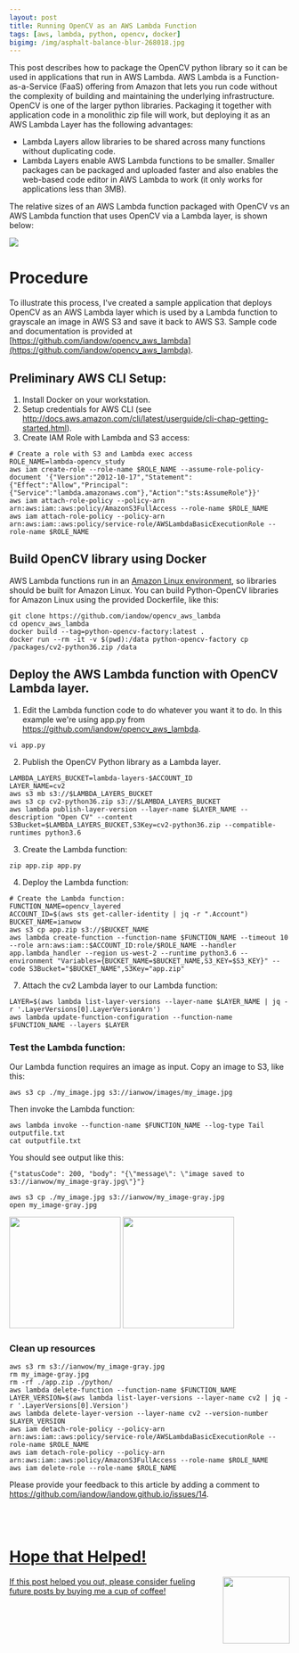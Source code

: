 ```yaml
---
layout: post
title: Running OpenCV as an AWS Lambda Function
tags: [aws, lambda, python, opencv, docker]
bigimg: /img/asphalt-balance-blur-268018.jpg
---
```


This post describes how to package the OpenCV python library so it can be used in applications that run in AWS Lambda. AWS Lambda is a Function-as-a-Service (FaaS) offering from Amazon that lets you run code without the complexity of building and maintaining the underlying infrastructure. OpenCV is one of the larger python libraries. Packaging it together with application code in a monolithic zip file will work, but deploying it as an AWS Lambda Layer has the following advantages:

* Lambda Layers allow libraries to be shared across many functions without duplicating code.
* Lambda Layers enable AWS Lambda functions to be smaller. Smaller packages can be packaged and uploaded faster and also enables the web-based code editor in AWS Lambda to work (it only works for applications less than 3MB). 

The relative sizes of an AWS Lambda function packaged with OpenCV vs an AWS Lambda function that uses OpenCV via a Lambda layer, is shown below:

<img src="https://raw.githubusercontent.com/iandow/opencv_aws_lambda/master/images/lambda_function_sizes.png">

# Procedure

To illustrate this process, I've created a sample application that deploys OpenCV as an AWS Lambda layer which is used by a Lambda function to grayscale an image in AWS S3 and save it back to AWS S3. Sample code and documentation is provided at [https://github.com/iandow/opencv_aws_lambda](https://github.com/iandow/opencv_aws_lambda).

## Preliminary AWS CLI Setup: 
1. Install Docker on your workstation.
2. Setup credentials for AWS CLI (see http://docs.aws.amazon.com/cli/latest/userguide/cli-chap-getting-started.html).
3. Create IAM Role with Lambda and S3 access:
```
# Create a role with S3 and Lambda exec access
ROLE_NAME=lambda-opencv_study
aws iam create-role --role-name $ROLE_NAME --assume-role-policy-document '{"Version":"2012-10-17","Statement":{"Effect":"Allow","Principal":{"Service":"lambda.amazonaws.com"},"Action":"sts:AssumeRole"}}'
aws iam attach-role-policy --policy-arn arn:aws:iam::aws:policy/AmazonS3FullAccess --role-name $ROLE_NAME
aws iam attach-role-policy --policy-arn arn:aws:iam::aws:policy/service-role/AWSLambdaBasicExecutionRole --role-name $ROLE_NAME
```

## Build OpenCV library using Docker

AWS Lambda functions run in an [Amazon Linux environment](https://docs.aws.amazon.com/lambda/latest/dg/current-supported-versions.html), so libraries should be built for Amazon Linux. You can build Python-OpenCV libraries for Amazon Linux using the provided Dockerfile, like this:

```
git clone https://github.com/iandow/opencv_aws_lambda
cd opencv_aws_lambda
docker build --tag=python-opencv-factory:latest .
docker run --rm -it -v $(pwd):/data python-opencv-factory cp /packages/cv2-python36.zip /data
```

## Deploy the AWS Lambda function with OpenCV Lambda layer.

1. Edit the Lambda function code to do whatever you want it to do. In this example we're using app.py from https://github.com/iandow/opencv_aws_lambda.
```
vi app.py
```

2. Publish the OpenCV Python library as a Lambda layer.
```
LAMBDA_LAYERS_BUCKET=lambda-layers-$ACCOUNT_ID
LAYER_NAME=cv2
aws s3 mb s3://$LAMBDA_LAYERS_BUCKET
aws s3 cp cv2-python36.zip s3://$LAMBDA_LAYERS_BUCKET
aws lambda publish-layer-version --layer-name $LAYER_NAME --description "Open CV" --content S3Bucket=$LAMBDA_LAYERS_BUCKET,S3Key=cv2-python36.zip --compatible-runtimes python3.6
```

3. Create the Lambda function:
```
zip app.zip app.py
```

4. Deploy the Lambda function:
```
# Create the Lambda function:
FUNCTION_NAME=opencv_layered
ACCOUNT_ID=$(aws sts get-caller-identity | jq -r ".Account")
BUCKET_NAME=ianwow
aws s3 cp app.zip s3://$BUCKET_NAME
aws lambda create-function --function-name $FUNCTION_NAME --timeout 10 --role arn:aws:iam::$ACCOUNT_ID:role/$ROLE_NAME --handler app.lambda_handler --region us-west-2 --runtime python3.6 --environment "Variables={BUCKET_NAME=$BUCKET_NAME,S3_KEY=$S3_KEY}" --code S3Bucket="$BUCKET_NAME",S3Key="app.zip"
```

7. Attach the cv2 Lambda layer to our Lambda function:
```
LAYER=$(aws lambda list-layer-versions --layer-name $LAYER_NAME | jq -r '.LayerVersions[0].LayerVersionArn')
aws lambda update-function-configuration --function-name $FUNCTION_NAME --layers $LAYER
```

### Test the Lambda function:
Our Lambda function requires an image as input. Copy an image to S3, like this:
```
aws s3 cp ./my_image.jpg s3://ianwow/images/my_image.jpg
```
Then invoke the Lambda function:
```
aws lambda invoke --function-name $FUNCTION_NAME --log-type Tail outputfile.txt
cat outputfile.txt
```

You should see output like this:
```
{"statusCode": 200, "body": "{\"message\": \"image saved to s3://ianwow/my_image-gray.jpg\"}"}
```

```
aws s3 cp ./my_image.jpg s3://ianwow/my_image-gray.jpg
open my_image-gray.jpg
```

<img src="https://raw.githubusercontent.com/iandow/opencv_aws_lambda/master/images/my_image.jpg" width="200"> <img src="https://raw.githubusercontent.com/iandow/opencv_aws_lambda/master/images/my_image-gray.jpg" width="200">

### Clean up resources
```
aws s3 rm s3://ianwow/my_image-gray.jpg
rm my_image-gray.jpg
rm -rf ./app.zip ./python/
aws lambda delete-function --function-name $FUNCTION_NAME
LAYER_VERSION=$(aws lambda list-layer-versions --layer-name cv2 | jq -r '.LayerVersions[0].Version')
aws lambda delete-layer-version --layer-name cv2 --version-number $LAYER_VERSION
aws iam detach-role-policy --policy-arn arn:aws:iam::aws:policy/service-role/AWSLambdaBasicExecutionRole --role-name $ROLE_NAME
aws iam detach-role-policy --policy-arn arn:aws:iam::aws:policy/AmazonS3FullAccess --role-name $ROLE_NAME
aws iam delete-role --role-name $ROLE_NAME
```


<p>Please provide your feedback to this article by adding a comment to <a href="https://github.com/iandow/iandow.github.io/issues/14">https://github.com/iandow/iandow.github.io/issues/14</a>.</p>

<br><br>
<div class="main-explain-area padding-override jumbotron">
  <a href="https://www.paypal.me/iandownard" title="PayPal donation" target="_blank">
  <h1>Hope that Helped!</h1>
  <img src="http://iandow.github.io/img/starbucks_coffee_cup.png" width="120" style="margin-left: 15px" align="right">
  <p class="margin-override font-override">
    If this post helped you out, please consider fueling future posts by buying me a cup of coffee!</p>
  </a>
  <br>
</div>
